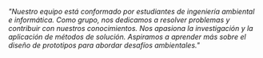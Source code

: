 *"Nuestro equipo está conformado por estudiantes de ingeniería ambiental 
e informática. Como grupo, nos dedicamos a resolver problemas y 
contribuir con nuestros conocimientos. Nos apasiona la investigación y 
la aplicación de métodos de solución. Aspiramos a aprender más sobre el 
diseño de prototipos para abordar desafíos ambientales."*



